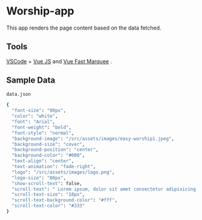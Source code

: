 # Worship-app

This app renders the page content based on the data fetched.

## Tools

[VSCode](https://code.visualstudio.com/) + [Vue JS](https://vuejs.org/) and [Vue Fast Marquee](https://www.npmjs.com/package/vue-fast-marquee) .

## Sample Data

```sh
data.json

{
  "font-size": "90px",
  "color": "white",
  "font": "Arial",
  "font-weight": "bold",
  "font-style": "normal",
  "background-image": "/src/assets/images/easy-worship1.jpeg",
  "background-size": "cover",
  "background-position": "center",
  "background-color": "#000",
  "text-align": "center",
  "text-animation": "fade-right",
  "logo": "/src/assets/images/logo.png",
  "logo-size": "80px",
  "show-scroll-text": false,
  "scroll-text": " Lorem ipsum, dolor sit amet consectetur adipisicing elit. Perferendis cum distinctio tempora illum, labore alias rem unde earum accusantium, tenetur velit soluta qui quod molestiae sequi maiores aliquid itaque temporibus!.Lorem ipsum, dolor sit amet consectetur adipisicing elit. Perferendis cum distinctio tempora illum, labore alias rem unde earum accusantium, tenetur velit soluta qui quod molestiae sequi maiores aliquid itaque temporibus!",
  "scroll-text-size": "18px",
  "scroll-text-background-color": "#fff",
  "scroll-text-color": "#333"
}
```
